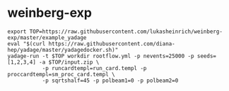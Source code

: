 # weinberg-exp

    export TOP=https://raw.githubusercontent.com/lukasheinrich/weinberg-exp/master/example_yadage
    eval "$(curl https://raw.githubusercontent.com/diana-hep/yadage/master/yadagedocker.sh)"
    yadage-run -t $TOP workdir rootflow.yml -p nevents=25000 -p seeds=[1,2,3,4] -a $TOP/input.zip \
               -p runcardtempl=run_card.templ -p proccardtempl=sm_proc_card.templ \
               -p sqrtshalf=45 -p polbeam1=0 -p polbeam2=0 



